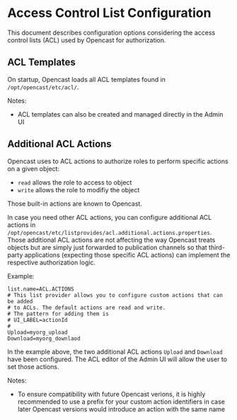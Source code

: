 Access Control List Configuration
=================================

This document describes configuration options considering the access control lists (ACL) used by
Opencast for authorization.

## ACL Templates

On startup, Opencast loads all ACL templates found in `/opt/opencast/etc/acl/`.

Notes:

* ACL templates can also be created and managed directly in the Admin UI

## Additional ACL Actions

Opencast uses to ACL actions to authorize roles to perform specific actions on a given object:

* `read` allows the role to access to object
* `write` allows the role to modifiy the object

Those built-in actions are known to Opencast.

In case you need other ACL actions, you can configure additional ACL actions in
`/opt/opencast/etc/listprovides/acl.additional.actions.properties`. Those additional ACL actions are not affecting the way
Opencast treats objects but are simply just forwarded to publication channels so that third-party applications
(expecting those specific ACL actions) can implement the respective authorization logic.

Example:

    list.name=ACL.ACTIONS
    # This list provider allows you to configure custom actions that can be added
    # to ACLs. The default actions are read and write.
    # The pattern for adding them is
    # UI_LABEL=actionId
    #
    Upload=myorg_upload
    Download=myorg_downlaod

In the example above, the two additional ACL actions `Upload` and `Download` have been configured.
The ACL editor of the Admin UI will allow the user to set those actions.

Notes:

* To ensure compatibility with future Opencast verions, it is highly recommended to use a prefix for your
custom action identifiers in case later Opencast versions would introduce an action with the same name